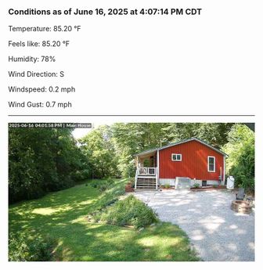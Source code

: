 ### Conditions as of June 16, 2025 at 4:07:14 PM CDT 

Temperature: 85.20 &deg;F

Feels like: 85.20 &deg;F

Humidity: 78%

Wind Direction: S

Windspeed: 0.2 mph

Wind Gust: 0.7 mph

---

<img src="./images/latest.jpeg"/>


